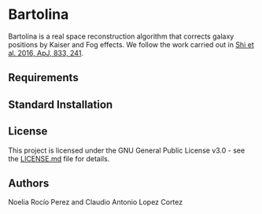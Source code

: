 # Bartolina

Bartolina is a real space reconstruction algorithm that corrects galaxy positions by Kaiser and Fog effects. 
We follow the work carried out in [Shi et al. 2016, ApJ, 833, 241](https://iopscience.iop.org/article/10.3847/1538-4357/833/2/241/pdf).

## Requirements

## Standard Installation

## License

This project is licensed under the GNU General Public License v3.0 - see the [LICENSE.md](https://github.com/exiliadadelsur/Bartolina/blob/master/LICENSE) file for details.

## Authors

Noelia Rocío Perez and Claudio Antonio Lopez Cortez





